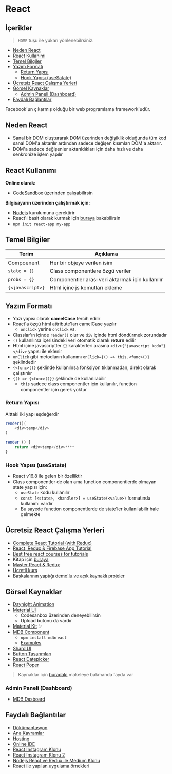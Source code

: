 # React <!-- omit in toc -->

## İçerikler <!-- omit in toc -->

> `HOME` tuşu ile yukarı yönlenebilrsiniz.

- [Neden React](#Neden-React)
- [React Kullanımı](#React-Kullan%C4%B1m%C4%B1)
- [Temel Bilgiler](#Temel-Bilgiler)
- [Yazım Formatı](#Yaz%C4%B1m-Format%C4%B1)
  - [Return Yapısı](#Return-Yap%C4%B1s%C4%B1)
  - [Hook Yapısı (useSatate)](#Hook-Yap%C4%B1s%C4%B1-useSatate)
- [Ücretsiz React Çalışma Yerleri](#%C3%9Ccretsiz-React-%C3%87al%C4%B1%C5%9Fma-Yerleri)
- [Görsel Kaynaklar](#G%C3%B6rsel-Kaynaklar)
  - [Admin Paneli (Dashboard)](#Admin-Paneli-Dashboard)
- [Faydalı Bağlantılar](#Faydal%C4%B1-Ba%C4%9Flant%C4%B1lar)

Facebook'un çıkarmış olduğu bir web programlama framework'udür.

## Neden React

- Sanal bir DOM oluşturarak DOM üzerinden değişiklik olduğunda tüm kod sanal DOM'a aktarılır ardından sadece değişen kısımları DOM'a aktarır.
- DOM'a sadece değişenler aktarıldıkları için daha hızlı ve daha senkronize işlem yapılır

## React Kullanımı

**Online olarak:**

- [CodeSandbox] üzerinden çalışabilirsin

**Bilgisayarın üzerinden çalıştırmak için:**

- [Nodejs] kurulumunu gerektirir
- React'i basit olarak kurmak için [buraya][react kurulumu] bakabilirsin
- `npm init react-app my-app`

## Temel Bilgiler

| Terim            | Açıklama                                         |
| ---------------- | ------------------------------------------------ |
| Compoenent       | Her bir objeye verilen isim                      |
| `state = {}`     | Class componentlere özgü veriler                 |
| `probs = {}`     | Componentler arası veri aktarmak için kullanılır |
| `{<javascript>}` | Html içine js komutları ekleme                   |

## Yazım Formatı

- Yazı yapısı olarak **camelCase** tercih edilir
- React'a özgü html attribute'ları camelCase yazılır
  - `onclick` yerine `onClick` vs.
- Classlar'ın içinde `render()` olur ve `div` içinde html döndürmek zorundadır
- `()` kullanılırsa içerisindeki veri otomatik olarak **return** edilir
- Html içine javascriptler `{}` karakterleri arasına `<div>{"javascript_kodu"}</div>` yapısı ile eklenir
- `onClick` gibi metodların kullanımı `onClick={() => this.<func>()}` şeklindedir
- `{<func>()}` şeklinde kullanılırsa fonksiyon tıklanmadan, direkt olarak çalıştırılır
- `{() => {<func>()}}` şeklinde de kullanılabilir
  - `this` sadece class componentler için kullanılır, function componentler için gerek yoktur

### Return Yapısı

Alttaki iki yapı eşdeğerdir

```js
render()(
    <div>temp</div>
)

render () {
    return <div>temp</div>****
}
```

### Hook Yapısı (useSatate)

- React v16.8 ile gelen bir özelliktir
- Class componentler de olan ama function componentlerde olmayan state yapısı için:
  - `useState` kodu kullanılır
  - `const [<state>, <handler>] = useState(<value>)` formatında kullanımı vardır
  - Bu sayede function componentlerde de state'ler kullanılabilir hale gelmekte

## Ücretsiz React Çalışma Yerleri

- [Complete React Tutorial (with Redux)]
- [React, Redux & Firebase App Tutorial]
- [Best free react courses for tutorials]
- Kitap için [buraya][road to learn react]
- [Master React & Redux]
- [Ücretli kurs][react udemy - ücretli]
- [Başkalarının yaptığı demo'lu ve açık kaynaklı projeler][açık kaynak react projeleri]

## Görsel Kaynaklar

- [Daynight Animation](https://codepen.io/Catagen/pen/PqYdXR/)
- [Meterial UI](https://github.com/mui-org/material-ui)
  - Codesanbox üzerinden deneyebilirsin
  - Upload butonu da vardır
- [Material Kit] ✨
- [MDB Component]
  - `npm install mdbreact`
  - [Examples](https://mdbootstrap.com/docs/react/css/background-image/)
- [Shard UI]
- [Button Tasarımları][reactjs awesome button]
- [React Datepicker]
- [React Poper]

> Kaynaklar için [buradaki][react ui compenent framework] makeleye bakmanda fayda var

### Admin Paneli (Dashboard)

- [MDB Dasboard]

## Faydalı Bağlantılar

- [Dökümantasyon](https://reactjs.org/docs/getting-started.html)
- [Ana Kavramlar](https://reactjs.org/docs/hello-world.html)
- [Hosting](https://www.roast.io/for/react)
- [Online IDE](https://codesandbox.io/s/new)
- [React Instagram Klonu][react instagram clone]
- [React Instagram Klonu 2][react instagram clone 2]
- [Nodejs React ve Redux ile Medium Klonu][medium clone]
- [React ile yapılan uygulama örnekleri]

[react instagram clone]: https://github.com/yedehrab/React-Instagram-Clone-2.0
[react instagram clone 2]: https://github.com/hibiken/hackafy
[medium clone]: https://github.com/krissnawat/medium-clone-on-node
[reactjs awesome button]: https://caferati.me/demo/react-awesome-button
[master react & redux]: https://bahdcasts.com/courses/learn-react-redux
[complete react tutorial (with redux)]: https://www.youtube.com/playlist?list=PL4cUxeGkcC9ij8CfkAY2RAGb-tmkNwQHG
[best free react courses for tutorials]: https://designrevision.com/best-free-react-tutorials-courses/
[road to learn react]: ../res/the-road-to-learn-react.pdf
[react udemy - ücretli]: https://www.udemy.com/react-the-complete-guide-incl-redux/
[açık kaynak react projeleri]: https://react.rocks/
[react ile yapılan uygulama örnekleri]: https://madewithreact.com/
[codesandbox]: https://codesandbox.io/
[nodejs]: https://nodejs.org/en/download/
[react kurulumu]: https://github.com/facebook/create-react-app
[react datepicker]: https://reactdatepicker.com/#example-10
[react poper]: https://github.com/FezVrasta/react-popper
[mdb component]: https://mdbootstrap.com/docs/react/components/demo/
[shard ui]: https://designrevision.com/docs/shards-react/getting-started
[react, redux & firebase app tutorial]: https://www.youtube.com/playlist?list=PL4cUxeGkcC9iWstfXntcj8f-dFZ4UtlN3
[material kit]: https://demos.creative-tim.com/material-kit-react/#/
[react ui compenent framework]: https://www.codeinwp.com/blog/react-ui-component-libraries-frameworks/
[mdb dasboard]: https://mdbootstrap.com/previews/free-templates/react-admin-dashboard/

